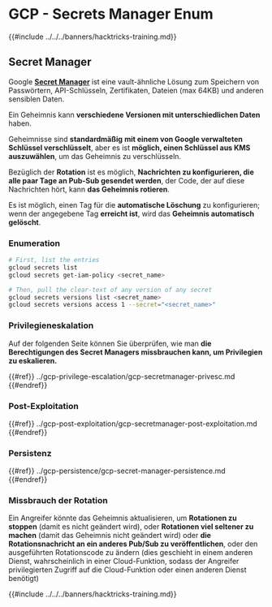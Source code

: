 # GCP - Secrets Manager Enum

{{#include ../../../banners/hacktricks-training.md}}

## Secret Manager

Google [**Secret Manager**](https://cloud.google.com/solutions/secrets-management/) ist eine vault-ähnliche Lösung zum Speichern von Passwörtern, API-Schlüsseln, Zertifikaten, Dateien (max 64KB) und anderen sensiblen Daten.

Ein Geheimnis kann **verschiedene Versionen mit unterschiedlichen Daten** haben.

Geheimnisse sind **standardmäßig** **mit einem von Google verwalteten Schlüssel verschlüsselt**, aber es ist **möglich, einen Schlüssel aus KMS auszuwählen**, um das Geheimnis zu verschlüsseln.

Bezüglich der **Rotation** ist es möglich, **Nachrichten zu konfigurieren, die alle paar Tage an Pub-Sub gesendet werden**, der Code, der auf diese Nachrichten hört, kann **das Geheimnis rotieren**.

Es ist möglich, einen Tag für die **automatische Löschung** zu konfigurieren; wenn der angegebene Tag **erreicht ist**, wird das **Geheimnis automatisch gelöscht**.

### Enumeration
```bash
# First, list the entries
gcloud secrets list
gcloud secrets get-iam-policy <secret_name>

# Then, pull the clear-text of any version of any secret
gcloud secrets versions list <secret_name>
gcloud secrets versions access 1 --secret="<secret_name>"
```
### Privilegieneskalation

Auf der folgenden Seite können Sie überprüfen, wie man **die Berechtigungen des Secret Managers missbrauchen kann, um Privilegien zu eskalieren.**

{{#ref}}
../gcp-privilege-escalation/gcp-secretmanager-privesc.md
{{#endref}}

### Post-Exploitation

{{#ref}}
../gcp-post-exploitation/gcp-secretmanager-post-exploitation.md
{{#endref}}

### Persistenz

{{#ref}}
../gcp-persistence/gcp-secret-manager-persistence.md
{{#endref}}

### Missbrauch der Rotation

Ein Angreifer könnte das Geheimnis aktualisieren, um **Rotationen zu stoppen** (damit es nicht geändert wird), oder **Rotationen viel seltener zu machen** (damit das Geheimnis nicht geändert wird) oder **die Rotationsnachricht an ein anderes Pub/Sub zu veröffentlichen**, oder den ausgeführten Rotationscode zu ändern (dies geschieht in einem anderen Dienst, wahrscheinlich in einer Cloud-Funktion, sodass der Angreifer privilegierten Zugriff auf die Cloud-Funktion oder einen anderen Dienst benötigt)

{{#include ../../../banners/hacktricks-training.md}}
